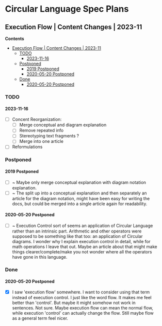 Circular Language Spec Plans
============================

Execution Flow | Content Changes | 2023-11
------------------------------------------

__Contents__

- [Execution Flow | Content Changes | 2023-11](#execution-flow--content-changes--2023-11)
    - [TODO](#todo)
        - [2023-11-16](#2023-11-16)
    - [Postponed](#postponed)
        - [2019 Postponed](#2019-postponed)
        - [2020-05-20 Postponed](#2020-05-20-postponed)
    - [Done](#done)
        - [2020-05-20 Postponed](#2020-05-20-postponed-1)

### TODO

#### 2023-11-16

- [ ] Concent Reorganization:
    - [ ] Merge conceptual and diagram explanation
    - [ ] Remove repeated info
    - [ ] Stereotyping text fragments ?
    - [ ] Merge into one article
- [ ] Reformulations

### Postponed

#### 2019 Postponed

- [ ] ~ Maybe only merge conceptual explanation with diagram notation explanation.
- [ ] ~ The split up into a conceptual explanation and then separately an article for the diagram notation, might have been easy for writing the docs, but could be merged into a single article again for readability.

#### 2020-05-20 Postponed

- [ ] ~ Execution Control sort of seems an application of Circular Language rather than an intrinsic part. Arithmetic and other operators were supposed to be something like that too: an application of Circular diagrams. I wonder why I explain execution control in detail, while for math operations I leave that out. Maybe an article about that might make things clearer/complete/make you not wonder where all the operators have gone in this language.

### Done

#### 2020-05-20 Postponed

- [x] I saw 'execution flow' somewhere. I want to consider using that term instead of execution control. I just like the word flow. It makes me feel better than 'control'. But maybe it might somehow not work in sentences. Not sure. Maybe execution flow can mean the normal flow, while execution 'control' can actually change the flow. Still maybe flow as a general term feel nicer.